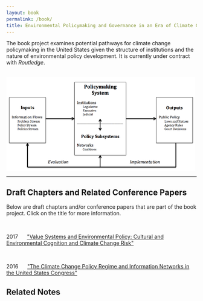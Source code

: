 ```yaml
---
layout: book
permalink: /book/
title: Environmental Policymaking and Governance in an Era of Climate Change
---
```



The book project examines potential pathways for climate change policymaking in the United States given the structure of institutions and the nature of environmental policy development. It is currently under contract with _Routledge_. 

<br />
<img align="middle" width="500" src="system.jpg" alt="...">
<br />


<hr class="separator">

## Draft Chapters and Related Conference Papers

Below are draft chapters and/or conference papers that are part of the book project. Click on the title for more information. 

<br />
<p>2017&nbsp;&nbsp;&nbsp;&nbsp;<i class="fa fa-file-o"></i>&nbsp;&nbsp;<a href="{{ site.url}}/research/mpsa2017.html">"Value Systems and Environmental Policy: Cultural and Environmental Cognition and Climate Change Risk"</a></p>

<br />
<p>2016&nbsp;&nbsp;&nbsp;&nbsp;<i class="fa fa-file-o"></i>&nbsp;&nbsp;<a href="{{ site.url}}/research/nowlinMPSA2016.html">"The Climate Change Policy Regime and Information Networks in the United States Congress"</a></p>


## Related Notes 
